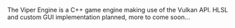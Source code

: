 The Viper Engine is a C++ game engine making use of the Vulkan API.
HLSL and custom GUI implementation planned, more to come soon...
